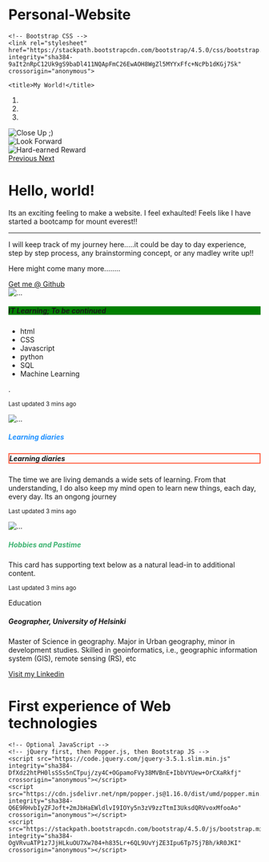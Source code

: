 # Personal-Website

<!doctype html>
<html lang="en">
  <head>
    <!-- Required meta tags -->
    <meta charset="utf-8">
    <meta name="viewport" content="width=device-width, initial-scale=1, shrink-to-fit=no">

    <!-- Bootstrap CSS -->
    <link rel="stylesheet" href="https://stackpath.bootstrapcdn.com/bootstrap/4.5.0/css/bootstrap.min.css" integrity="sha384-9aIt2nRpC12Uk9gS9baDl411NQApFmC26EwAOH8WgZl5MYYxFfc+NcPb1dKGj7Sk" crossorigin="anonymous">

    <title>My World!</title>
  </head>
  <body>

<div id="carouselExampleIndicators" class="carousel slide" data-ride="carousel">
  <ol class="carousel-indicators">
    <li data-target="#carouselExampleIndicators" data-slide-to="0" class="active"></li>
    <li data-target="#carouselExampleIndicators" data-slide-to="1"></li>
    <li data-target="#carouselExampleIndicators" data-slide-to="2"></li>
  </ol>
  <div class="carousel-inner">
    <div class="carousel-item active">
      <img src="C:\Users\Owner\Desktop\portfolio\pic.jpg.jpeg" class="d-block w-100" alt="Close Up ;)">
    </div>
    <div class="carousel-item">
      <img src="file:///C:/Users/Owner/Desktop/portfolio/2.jpg.JPG" class="d-block w-100" alt="Look Forward">
    </div>
    <div class="carousel-item">
      <img src="file:///C:/Users/Owner/Desktop/portfolio/1.jpg.JPG" class="d-block w-100" alt="Hard-earned Reward">
    </div>
  </div>
  <a class="carousel-control-prev" href="#carouselExampleIndicators" role="button" data-slide="prev">
    <span class="carousel-control-prev-icon" aria-hidden="true"></span>
    <span class="sr-only">Previous</span>
  </a>
  <a class="carousel-control-next" href="#carouselExampleIndicators" role="button" data-slide="next">
    <span class="carousel-control-next-icon" aria-hidden="true"></span>
    <span class="sr-only">Next</span>
  </a>
</div>
<div class="container">
  <div class="jumbotron">
  <h1 class="display-4">Hello, world!</h1>
  <p class="lead">Its an exciting feeling to make a website. I feel exhaulted! Feels like I have started a bootcamp for mount everest!!</p>
  <hr class="my-4">
  <p> I will keep track of my journey here.....it could be day to day experience, step by step process, any brainstorming concept, or any madley write up!! </p>
  <p> Here might come many more........  </p>
  <a class="btn btn-primary btn-lg" href="https://github.com/Sajjad39" role="button">Get me @ Github</a>

</div>
</div>
<div class="container">
  <div class="card-deck">
<div class="card">
    <img src="..." class="card-img-top" alt="...">
    <div class="card-body">
      <h5 class="card-title" style="background-color:Green;" >IT Learning; To be continued</h5>
      <p class="card-text"> <ul>
  <li>html</li>
  <li>CSS</li>
  <li>Javascript</li>
  <li>python</li>
  <li>SQL</li>
<li>Machine Learning</li>
  </ul>.</p>
      <p class="card-text"><small class="text-muted">Last updated 3 mins ago</small></p>
    </div>
  </div>
  <div class="card">
    <img src="..." class="card-img-top" alt="...">
    <div class="card-body">
      <h5 class="card-title" style="color:DodgerBlue;">Learning diaries</h5>
<h5 class="card-title" style="border:2px solid Tomato;" "color:DodgerBlue;">Learning diaries</h5>
      <p class="card-text">The time we are living demands a wide sets of learning. From that understanding, I do also keep my mind open to learn new things, each day, every day. Its an ongong journey</p>
      <p class="card-text"><small class="text-muted">Last updated 3 mins ago</small></p>
    </div>
  </div>
  <div class="card">
    <img src="..." class="card-img-top" alt="...">
    <div class="card-body">
      <h5 class="card-title" style="color:MediumSeaGreen;">Hobbies and Pastime</h5>
      <p class="card-text">This card has supporting text below as a natural lead-in to additional content.</p>
      <p class="card-text"><small class="text-muted">Last updated 3 mins ago</small></p>
    </div>
  </div>
</div>
</div>
<div class="container">
  <div class="card">
  <div class="card-header">
    Education
  </div>
  <div class="card-body">
    <h5 class="card-title">Geographer, University of Helsinki</h5>
    <p class="card-text">Master of Science in geography. Major in Urban geography, minor in development studies. Skilled in geoinformatics, i.e., geographic information system (GIS), remote sensing (RS), etc </p>
    <a class="btn btn-primary btn-lg" href="https://www.linkedin.com/in/sajjad-rahman-ba4a9960/" role="button">Visit my Linkedin</a>

  </div>
</div>
</div>
    <h1>First experience of Web technologies</h1>

    <!-- Optional JavaScript -->
    <!-- jQuery first, then Popper.js, then Bootstrap JS -->
    <script src="https://code.jquery.com/jquery-3.5.1.slim.min.js" integrity="sha384-DfXdz2htPH0lsSSs5nCTpuj/zy4C+OGpamoFVy38MVBnE+IbbVYUew+OrCXaRkfj" crossorigin="anonymous"></script>
    <script src="https://cdn.jsdelivr.net/npm/popper.js@1.16.0/dist/umd/popper.min.js" integrity="sha384-Q6E9RHvbIyZFJoft+2mJbHaEWldlvI9IOYy5n3zV9zzTtmI3UksdQRVvoxMfooAo" crossorigin="anonymous"></script>
    <script src="https://stackpath.bootstrapcdn.com/bootstrap/4.5.0/js/bootstrap.min.js" integrity="sha384-OgVRvuATP1z7JjHLkuOU7Xw704+h835Lr+6QL9UvYjZE3Ipu6Tp75j7Bh/kR0JKI" crossorigin="anonymous"></script>
  </body>
</html>
